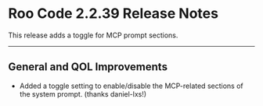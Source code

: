 # Roo Code 2.2.39 Release Notes

This release adds a toggle for MCP prompt sections.

---

## General and QOL Improvements

*   Added a toggle setting to enable/disable the MCP-related sections of the system prompt. (thanks daniel-lxs!)